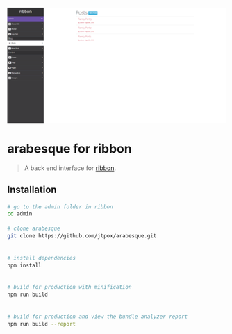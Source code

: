  ![arabesque for ribbon](https://raw.githubusercontent.com/jtpox/arabesque/master/src/assets/screencap.png)
# arabesque for ribbon

> A back end interface for [ribbon](https://github.com/jtpox/ribbon).

## Installation
``` bash
# go to the admin folder in ribbon
cd admin

# clone arabesque
git clone https://github.com/jtpox/arabesque.git


# install dependencies
npm install


# build for production with minification
npm run build


# build for production and view the bundle analyzer report
npm run build --report
```